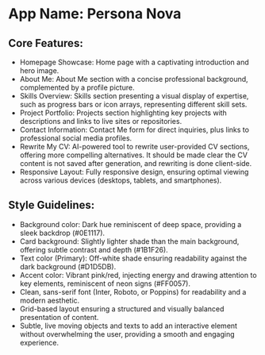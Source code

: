 # **App Name**: Persona Nova

## Core Features:

- Homepage Showcase: Home page with a captivating introduction and hero image.
- About Me: About Me section with a concise professional background, complemented by a profile picture.
- Skills Overview: Skills section presenting a visual display of expertise, such as progress bars or icon arrays, representing different skill sets.
- Project Portfolio: Projects section highlighting key projects with descriptions and links to live sites or repositories.
- Contact Information: Contact Me form for direct inquiries, plus links to professional social media profiles.
- Rewrite My CV: AI-powered tool to rewrite user-provided CV sections, offering more compelling alternatives. It should be made clear the CV content is not saved after generation, and rewriting is done client-side.
- Responsive Layout: Fully responsive design, ensuring optimal viewing across various devices (desktops, tablets, and smartphones).

## Style Guidelines:

- Background color: Dark hue reminiscent of deep space, providing a sleek backdrop (#0E1117).
- Card background: Slightly lighter shade than the main background, offering subtle contrast and depth (#1B1F26).
- Text color (Primary): Off-white shade ensuring readability against the dark background (#D1D5DB).
- Accent color: Vibrant pink/red, injecting energy and drawing attention to key elements, reminiscent of neon signs (#FF0057).
- Clean, sans-serif font (Inter, Roboto, or Poppins) for readability and a modern aesthetic.
- Grid-based layout ensuring a structured and visually balanced presentation of content.
- Subtle, live moving objects and texts to add an interactive element without overwhelming the user, providing a smooth and engaging experience.